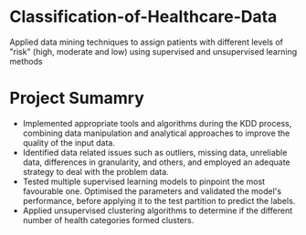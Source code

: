 # Classification-of-Healthcare-Data
Applied data mining techniques to assign patients with different levels of "risk" (high, moderate and low) using supervised and unsupervised learning methods

# Project Sumamry 
- Implemented appropriate tools and algorithms during the KDD process, combining data manipulation and analytical approaches to improve the quality of the input data.
- Identified data related issues such as outliers, missing data, unreliable data, differences in granularity, and others, and employed an adequate strategy to deal with the problem data.
- Tested multiple supervised learning models to pinpoint the most favourable one. Optimised the parameters and validated the model's performance, before applying it to the test partition
to predict the labels.
- Applied unsupervised clustering algorithms to determine if the different number of health categories formed clusters.
